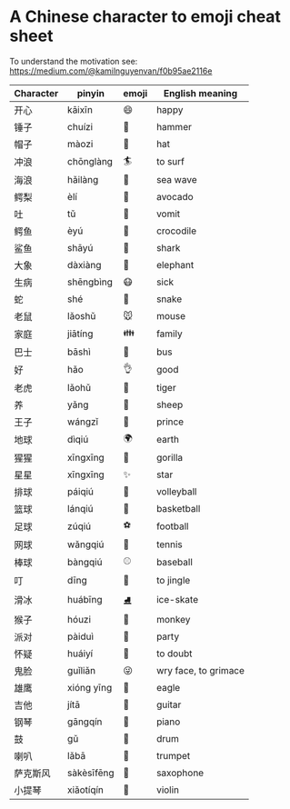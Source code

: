 # A Chinese character to emoji cheat sheet

To understand the motivation see:
https://medium.com/@kamilnguyenvan/f0b95ae2116e


Character | pinyin | emoji | English meaning
--- | --- | --- | ---
开心   |  kāixīn     | 😄   | happy
锤子   |  chuízi     | 🔨   | hammer 
帽子   |  màozi      | 🎩   | hat
冲浪   |  chōnglàng  | 🏄   | to surf
海浪   |  hǎilàng    | 🌊   | sea wave
鳄梨   |  èlí        | 🥑   | avocado
吐     |  tǔ         | 🤮   | vomit
鳄鱼   |  èyú        | 🐊   | crocodile
鲨鱼   |  shāyú      | 🦈   | shark
大象   |  dàxiàng    | 🐘   | elephant
生病   |  shēngbìng  |😷    | sick
蛇     |  shé        |🐍    | snake
老鼠   |  lǎoshǔ     |🐭    | mouse
家庭   |  jiātíng    |👪    | family
巴士   |  bāshì      |🚌    | bus
好     |  hǎo        |👌    | good
老虎   |  lǎohǔ      |🐯    | tiger
养     |  yǎng       |🐑    | sheep
王子   |  wángzǐ     |🤴    | prince
地球   |  dìqiú      |🌍    | earth
猩猩   |  xīngxīng   |🦍    | gorilla
星星   |  xīngxīng   |✨    | star
排球   |  páiqiú     |🏐️    | volleyball
篮球   |  lánqiú     |🏀    | basketball
足球   |  zúqiú      |⚽️    | football
网球   |  wǎngqiú    |🎾    | tennis
棒球   |  bàngqiú    |⚾️    | baseball
叮     |  dīng       |🔔    | to jingle
滑冰   |  huábīng    |⛸️    | ice-skate
猴子   |  hóuzi      |🐒    | monkey
派对   |  pàiduì     |🎉    | party
怀疑   |  huáiyí     |🤨    | to doubt
鬼脸   |  guǐliǎn    |😜    | wry face, to grimace
雄鹰   |  xióng yīng |🦅    | eagle
吉他   |  jítā       |🎸    | guitar
钢琴   |  gāngqín    |🎹    | piano
鼓     |  gǔ         |🥁    | drum
喇叭   |  lǎbā       |🎺    | trumpet
萨克斯风|  sàkèsīfēng |🎷    | saxophone
小提琴  |   xiǎotíqín |🎻    | violin
     
   
